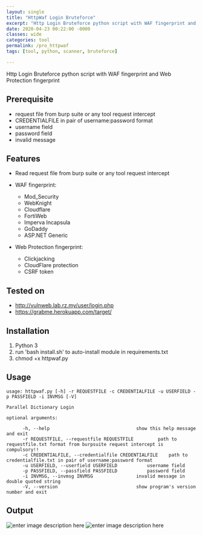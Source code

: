```yaml
---
layout: single
title: "HttpWaf Login Bruteforce"
excerpt: "Http Login Bruteforce python script with WAF fingerprint and Web Protection fingerprint"
date: 2020-04-23 00:22:00 -0000
classes: wide
categories: tool
permalink: /pro_httpwaf
tags: [tool, python, scanner, bruteforce]

---
```


Http Login Bruteforce python script with WAF fingerprint and Web Protection fingerprint

## Prerequisite

- request file from burp suite or any tool request intercept
- CREDENTIALFILE in pair of username:password format
- username field
- password field
- invalid message

## Features

 - Read request file from burp suite or any tool request intercept
 - WAF fingerprint:
	 - Mod_Security
	 - WebKnight
	 - Cloudflare
	 - FortiWeb
	 - Imperva Incapsula
	 - GoDaddy
	 - ASP.NET Generic
	  
 - Web Protection fingerprint:
	 - Clickjacking
	 - CloudFlare protection
	 - CSRF token


## Tested on 

 - http://vulnweb.lab.rz.my/user/login.php
 - https://grabme.herokuapp.com/target/


## Installation
 1. Python 3 
 1. run 'bash install.sh' to auto-install module in requirements.txt
 2. chmod +x httpwaf.py

## Usage

    usage: httpwaf.py [-h] -r REQUESTFILE -c CREDENTIALFILE -u USERFIELD -p PASSFIELD -i INVMSG [-V]
    
    Parallel Dictionary Login
    
    optional arguments:
    
          -h, --help            					show this help message and exit
          -r REQUESTFILE, --requestfile REQUESTFILE  		path to requestfile.txt format from burpsuite request intercept is compulsory!!
          -c CREDENTIALFILE, --credentialfile CREDENTIALFILE  	path to credentialfile.txt in pair of username:password format
          -u USERFIELD, --userfield USERFIELD  			username field
          -p PASSFIELD, --passfield PASSFIELD  			password field
          -i INVMSG, --invmsg INVMSG  				invalid message in double quoted string
          -V, --version         					show program's version number and exit

## Output

![enter image description here](https://raw.githubusercontent.com/faisalfs10x/HTTPwaf-Login-Bruteforce/master/intro.png)
![enter image description here](https://raw.githubusercontent.com/faisalfs10x/HTTPwaf-Login-Bruteforce/master/bruteforce.png)
